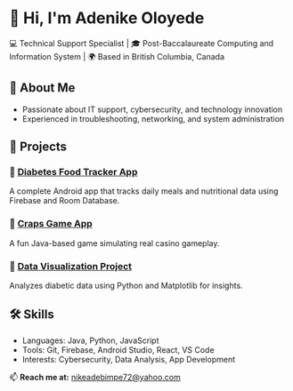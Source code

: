 # 👋 Hi, I'm Adenike Oloyede  
💻 Technical Support Specialist | 🎓 Post-Baccalaureate Computing and Information System | 🌍 Based in British Columbia, Canada  

## 🚀 About Me
- Passionate about IT support, cybersecurity, and technology innovation  
- Experienced in troubleshooting, networking, and system administration  


## 🧩 Projects
### 🔹 [Diabetes Food Tracker App](https://github.com/AdenikeOloyede/DiabetesFoodTracker)
A complete Android app that tracks daily meals and nutritional data using Firebase and Room Database.

### 🔹 [Craps Game App](https://github.com/AdenikeOloyede/CrapsGame)
A fun Java-based game simulating real casino gameplay.

### 🔹 [Data Visualization Project](https://github.com/AdenikeOloyede/DiabeticDataViz)
Analyzes diabetic data using Python and Matplotlib for insights.

## 🛠 Skills
- Languages: Java, Python, JavaScript  
- Tools: Git, Firebase, Android Studio, React, VS Code  
- Interests: Cybersecurity, Data Analysis, App Development  

📫 **Reach me at:** [nikeadebimpe72@yahoo.com](mailto:nikeadebimpe72@yahoo.com)

